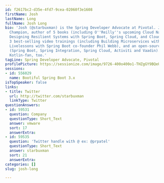```yaml
---
id: f2617bc2-d35e-4fd7-9cea-02060f3e1608
firstName: Josh
lastName: Long
fullName: Josh Long
bio: 'Josh (@starbuxman) is the Spring Developer Advocate at Pivotal. Josh is a Java
  Champion, author of 5 books (including O''Reilly''s upcoming Cloud Native Java:
  Designing Resilient Systems with Spring Boot, Spring Cloud, and Cloud Foundry) and
  3 best-selling video trainings (including Building Microservices with Spring Boot
  Livelessons with Spring Boot co-founder Phil Webb), and an open-source contributor
  (Spring Boot, Spring Integration, Spring Cloud, Activiti and Vaadin). He is a huge
  Kotlin-fan, too.'
tagLine: Spring Developer Advocate, Pivotal
profilePicture: https://sessionize.com/image/9726-400o400o1-THZgGY9BQeUdKKWKAEVCoR.jpg
sessions:
- id: 556029
  name: Bootiful Spring Boot 3.x
isTopSpeaker: false
links:
- title: Twitter
  url: http://twitter.com/starbuxman
  linkType: Twitter
questionAnswers:
- id: 59531
  question: Company
  questionType: Short_Text
  answer: vmware
  sort: 17
  answerExtra: 
- id: 59535
  question: 'Twitter handle with @ ex: @prpatel'
  questionType: Short_Text
  answer: starbuxman
  sort: 21
  answerExtra: 
categories: []
slug: josh-long

---
```

